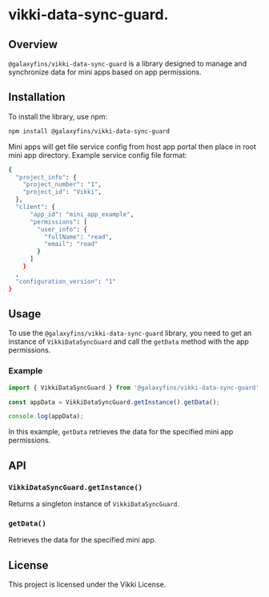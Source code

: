 # vikki-data-sync-guard.
## Overview

`@galaxyfins/vikki-data-sync-guard` is a library designed to manage and synchronize data for mini apps based on app permissions.

## Installation

To install the library, use npm:

```bash
npm install @galaxyfins/vikki-data-sync-guard
```

Mini apps will get file service config from host app portal then place in root mini app directory.
Example service config file format:
```bash
{
  "project_info": {
    "project_number": "1",
    "project_id": "Vikki",
  },
  "client": {
      "app_id": "mini_app_example",
      "permissions": [
        "user_info": {
          "fullName": "read",
          "email": "read"
        }
      ]
    }
  ,
  "configuration_version": "1"
}
```

## Usage

To use the `@galaxyfins/vikki-data-sync-guard` library, you need to get an instance of `VikkiDataSyncGuard` and call the `getData` method with the app permissions.

### Example

```javascript
import { VikkiDataSyncGuard } from '@galaxyfins/vikki-data-sync-guard';

const appData = VikkiDataSyncGuard.getInstance().getData();

console.log(appData);
```

In this example, `getData` retrieves the data for the specified mini app permissions.

## API

### `VikkiDataSyncGuard.getInstance()`

Returns a singleton instance of `VikkiDataSyncGuard`.

### `getData()`

Retrieves the data for the specified mini app.

## License

This project is licensed under the Vikki License.

